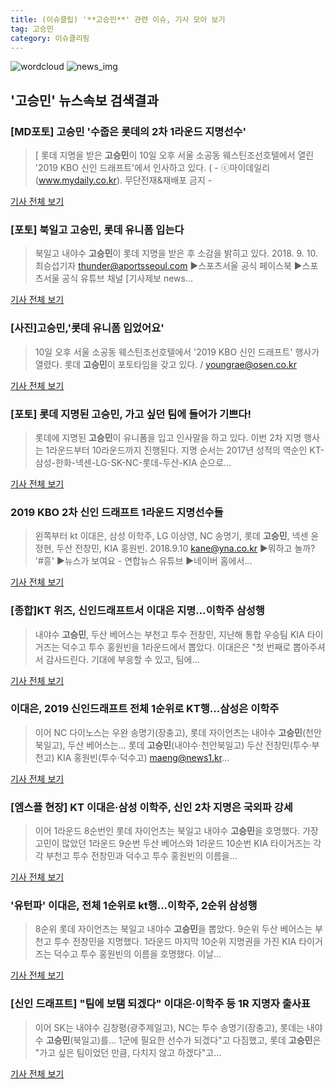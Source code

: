 ```yaml
---
title: (이슈클립) '**고승민**' 관련 이슈, 기사 모아 보기
tag: 고승민
category: 이슈클리핑
---
```

![wordcloud](https://s3.ap-northeast-2.amazonaws.com/lyrics101-wordcloud/2018-09-10-1536558053.png)
![news_img](https://user-images.githubusercontent.com/42597476/44507050-1206f400-a6e4-11e8-8d98-7ffbfebb353f.png)
## **'**고승민**'** 뉴스속보 검색결과
### [MD포토] **고승민** '수줍은 롯데의 2차 1라운드 지명선수'

>[ 롯데 지명을 받은 **고승민**이 10일 오후 서울 소공동 웨스틴조선호텔에서 열린 '2019 KBO 신인 드래프트'에서 인사하고 있다. ( - ⓒ마이데일리(www.mydaily.co.kr). 무단전재&재배포 금지 -

<a href="http://www.mydaily.co.kr/new_yk/html/read.php?newsid=201809101437678066&ext=na" target="_blank">기사 전체 보기</a>

### [포토] 북일고 **고승민**, 롯데 유니폼 입는다

>북일고 내야수 **고승민**이 롯데 지명을 받은 후 소감을 밝히고 있다. 2018. 9. 10. 최승섭기자 thunder@aportsseoul.com ▶스포츠서울 공식 페이스북 ▶스포츠서울 공식 유튜브 채널 [기사제보 news...

<a href="http://www.sportsseoul.com/news/read/678892" target="_blank">기사 전체 보기</a>

### [사진]**고승민**,'롯데 유니폼 입었어요'

>10일 오후 서울 소공동 웨스틴조선호텔에서 '2019 KBO 신인 드래프트' 행사가 열렸다. 롯데 **고승민**이 포토타임을 갖고 있다. / youngrae@osen.co.kr

<a href="http://www.osen.co.kr/article/G1110986316" target="_blank">기사 전체 보기</a>

### [포토] 롯데 지명된 **고승민**, 가고 싶던 팀에 들어가 기쁘다!

>롯데에 지명된 **고승민**이 유니폼을 입고 인사말을 하고 있다. 이번 2차 지명 행사는 1라운드부터 10라운드까지 진행된다. 지명 순서는 2017년 성적의 역순인 KT-삼성-한화-넥센-LG-SK-NC-롯데-두산-KIA 순으로...

<a href="http://sports.chosun.com/news/ntype.htm?id=201809100100081280006341&servicedate=20180910" target="_blank">기사 전체 보기</a>

### 2019 KBO 2차 신인 드래프트 1라운드 지명선수들

>왼쪽부터 kt 이대은, 삼성 이학주, LG 이상영, NC 송명기, 롯데 **고승민**, 넥센 윤정현, 두산 전창민, KIA 홍원빈. 2018.9.10 kane@yna.co.kr ▶뭐하고 놀까? '#흥' ▶뉴스가 보여요 - 연합뉴스 유튜브 ▶네이버 홈에서...

<a href="http://app.yonhapnews.co.kr/YNA/Basic/SNS/r.aspx?c=PYH20180910136400013&did=1196m" target="_blank">기사 전체 보기</a>

### [종합]KT 위즈, 신인드래프트서 이대은 지명…이학주 삼성행

>내야수 **고승민**, 두산 베어스는 부천고 투수 전창민, 지난해 통합 우승팀 KIA 타이거즈는 덕수고 투수 홍원빈을 1라운드에서 뽑았다. 이대은은 "첫 번째로 뽑아주셔서 감사드린다. 기대에 부응할 수 있고, 팀에...

<a href="http://www.newsis.com/view/?id=NISX20180910_0000414341&cID=10502&pID=10500" target="_blank">기사 전체 보기</a>

### 이대은, 2019 신인드래프트 전체 1순위로 KT행…삼성은 이학주

>이어 NC 다이노스는 우완 송명기(장충고), 롯데 자이언츠는 내야수 **고승민**(천안북일고), 두산 베어스는... 롯데 **고승민**(내야수·천안북일고) 두산 전창민(투수·부천고) KIA 홍원빈(투수·덕수고) maeng@news1.kr...

<a href="http://news1.kr/articles/?3422244" target="_blank">기사 전체 보기</a>

### [엠스플 현장] KT 이대은·삼성 이학주, 신인 2차 지명은 국외파 강세

>이어 1라운드 8순번인 롯데 자이언츠는 북일고 내야수 **고승민**을 호명했다.  가장 고민이 많았던 1라운드 9순번 두산 베어스와 1라운드 10순번 KIA 타이거즈는 각각 부천고 투수 전창민과 덕수고 투수 홍원빈의 이름을...

<a href="http://www.mbcsportsplus.com/news/?mode=view&cate=1&b_idx=99882534.000" target="_blank">기사 전체 보기</a>

### '유턴파' 이대은, 전체 1순위로 kt행...이학주, 2순위 삼성행

>8순위 롯데 자이언츠는 북일고 내야수 **고승민**을 뽑았다. 9순위 두산 베어스는 부천고 투수 전창민을 지명했다. 1라운드 마지막 10순위 지명권을 가진 KIA 타이거즈는 덕수고 투수 홍원빈의 이름을 호명했다. 이날...

<a href="http://starin.edaily.co.kr/news/newspath.asp?newsid=01233286619338808" target="_blank">기사 전체 보기</a>

### [신인 드래프트] "팀에 보탬 되겠다" 이대은·이학주 등 1R 지명자 출사표

>이어 SK는 내야수 김창평(광주제일고), NC는 투수 송명기(장충고), 롯데는 내야수 **고승민**(북일고)를... 1군에 필요한 선수가 되겠다"고 다짐했고, 롯데 **고승민**은 "가고 싶은 팀이었던 만큼, 다치지 않고 하겠다"고...

<a href="http://www.osen.co.kr/article/G1110986322" target="_blank">기사 전체 보기</a>


